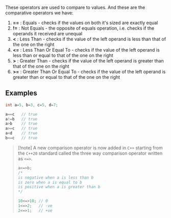 These operators are used to compare to values. And these are the comparative operators we have:
1. **\=\=** : Equals - checks if the values on both it's sized are exactly equal
2. **!\=** : Not Equals - the opposite of equals operation, i.e. checks if the operands it received are unequal
3. **<** : Less Than - checks if the value of the left operand is less than that of the one on the right
4. **<=** : Less Than Or Equal To - checks if the value of the left operand is less than or equal to that of the one on the right
5. **>** : Greater Than - checks if the value of the left operand is greater than that of the one on the right
6. **>=** : Greater Than Or Equal To - checks if the value of the left operand is greater than or equal to that of the one on the right

## Examples
```c
int a=5, b=3, c=5, d=7;

a==c   // true
a!=b   // true
a>b    // true
a>=c   // true
a<d    // true
b<=c   // true  
```

> [!note] A new comparison operator is now added in `C++` starting from the `C++20` standard called the three way comparison operator written as `<=>`.
> ```cpp
> a<=>b;
> /*
> is negative when a is less than b
> is zero when a is equal to b
> is positive when a is greater than b
> */
> 
> 10<=>10; // 0
> 1<=>2;   // -ve
> 2<=>1;   // +ve
> ```